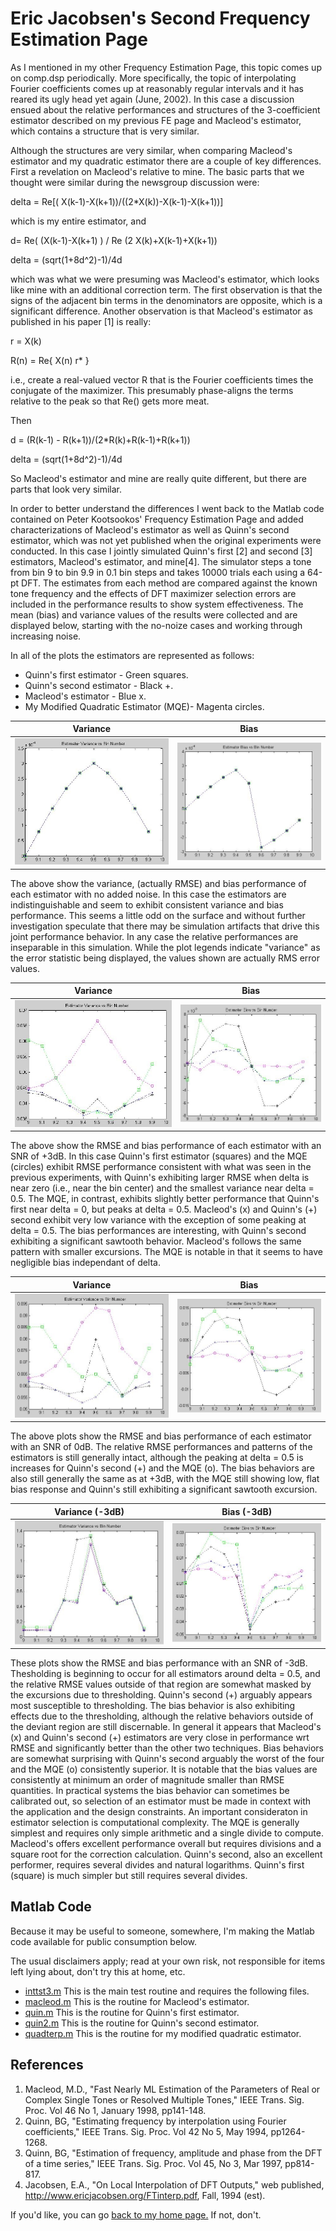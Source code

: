 # Eric Jacobsen's Second Frequency Estimation Page

As I mentioned in my other Frequency Estimation Page, this topic comes up on comp.dsp periodically. More specifically, the topic of interpolating Fourier coefficients comes up at reasonably regular intervals and it has reared its ugly head yet again (June, 2002). In this case a discussion ensued about the relative performances and structures of the 3-coefficient estimator described on my previous FE page and Macleod's estimator, which contains a structure that is very similar.

Although the structures are very similar, when comparing Macleod's estimator and my quadratic estimator there are a couple of key differences. First a revelation on Macleod's relative to mine. The basic parts that we thought were similar during the newsgroup discussion were:

delta = Re[( X(k-1)-X(k+1))/((2*X(k))-X(k-1)-X(k+1))]

which is my entire estimator, and

d= Re( (X(k-1)-X(k+1) ) / Re (2 X(k)+X(k-1)+X(k+1))

delta = (sqrt(1+8d^2)-1)/4d

which was what we were presuming was Macleod's estimator, which looks like mine with an additional correction term. The first observation is that the signs of the adjacent bin terms in the denominators are opposite, which is a significant difference. Another observation is that Macleod's estimator as published in his paper [1] is really:

r = X(k)

R(n) = Re{ X(n) r\* }

i.e., create a real-valued vector R that is the Fourier coefficients times the conjugate of the maximizer. This presumably phase-aligns the terms relative to the peak so that Re() gets more meat.

Then

d = (R(k-1) - R(k+1))/(2\*R(k)+R(k-1)+R(k+1))

delta = (sqrt(1+8d^2)-1)/4d

So Macleod's estimator and mine are really quite different, but there are parts that look very similar.

In order to better understand the differences I went back to the Matlab code contained on Peter Kootsookos' Frequency Estimation Page and added characterizations of Macleod's estimator as well as Quinn's second estimator, which was not yet published when the original experiments were conducted. In this case I jointly simulated Quinn's first [2] and second [3] estimators, Macleod's estimator, and mine[4]. The simulator steps a tone from bin 9 to bin 9.9 in 0.1 bin steps and takes 10000 trials each using a 64-pt DFT. The estimates from each method are compared against the known tone frequency and the effects of DFT maximizer selection errors are included in the performance results to show system effectiveness. The mean (bias) and variance values of the results were collected and are displayed below, starting with the no-noize cases and working through increasing noise.

In all of the plots the estimators are represented as follows:

- Quinn's first estimator - Green squares.
- Quinn's second estimator - Black +.
- Macleod's estimator - Blue x.
- My Modified Quadratic Estimator (MQE)- Magenta circles.

|             Variance             |                Bias                |
| :------------------------------: | :--------------------------------: |
| ![First image](fe_var_nonz.jpeg) | ![Second image](fe_bias_nonz.jpeg) |

The above show the variance, (actually RMSE) and bias performance of each estimator with no added noise. In this case the estimators are indistinguishable and seem to exhibit consistent variance and bias performance. This seems a little odd on the surface and without further investigation speculate that there may be simulation artifacts that drive this joint performance behavior. In any case the relative performances are inseparable in this simulation.
While the plot legends indicate "variance" as the error statistic being displayed, the values shown are actually RMS error values.

|            Variance            |               Bias               |
| :----------------------------: | :------------------------------: |
| ![Third image](fe_var_p3.jpeg) | ![Fourth image](fe_bias_p3.jpeg) |

The above show the RMSE and bias performance of each estimator with an SNR of +3dB. In this case Quinn's first estimator (squares) and the MQE (circles) exhibit RMSE performance consistent with what was seen in the previous experiments, with Quinn's exhibiting larger RMSE when delta is near zero (i.e., near the bin center) and the smallest variance near delta = 0.5. The MQE, in contrast, exhibits slightly better performance that Quinn's first near delta = 0, but peaks at delta = 0.5. Macleod's (x) and Quinn's (+) second exhibit very low variance with the exception of some peaking at delta = 0.5.
The bias performances are interesting, with Quinn's second exhibiting a significant sawtooth behavior. Macleod's follows the same pattern with smaller excursions. The MQE is notable in that it seems to have negligible bias independant of delta.

|            Variance             |               Bias                |
| :-----------------------------: | :-------------------------------: |
| ![Third image](fe_var_0dB.jpeg) | ![Fourth image](fe_bias_0db.jpeg) |

The above plots show the RMSE and bias performance of each estimator with an SNR of 0dB. The relative RMSE performances and patterns of the estimators is still generally intact, although the peaking at delta = 0.5 is increases for Quinn's second (+) and the MQE (o). The bias behaviors are also still generally the same as at +3dB, with the MQE still showing low, flat bias response and Quinn's still exhibiting a significant sawtooth excursion.

|        Variance (-3dB)         |           Bias (-3dB)            |
| :----------------------------: | :------------------------------: |
| ![Third image](fe_var_m3.jpeg) | ![Fourth image](fe_bias_m3.jpeg) |

These plots show the RMSE and bias performance with an SNR of -3dB. Thesholding is beginning to occur for all estimators around delta = 0.5, and the relative RMSE values outside of that region are somewhat masked by the excursions due to thresholding. Quinn's second (+) arguably appears most susceptible to thresholding. The bias behavior is also exhibiting effects due to the thresholding, although the relative behaviors outside of the deviant region are still discernable.
In general it appears that Macleod's (x) and Quinn's second (+) estimators are very close in performance wrt RMSE and significantly better than the other two techniques. Bias behaviors are somewhat surprising with Quinn's second arguably the worst of the four and the MQE (o) consistently superior. It is notable that the bias values are consistently at minimum an order of magnitude smaller than RMSE quantities. In practical systems the bias behavior can sometimes be calibrated out, so selection of an estimator must be made in context with the application and the design constraints. An important consideraton in estimator selection is computational complexity. The MQE is generally simplest and requires only simple arithmetic and a single divide to compute. Macleod's offers excellent performance overall but requires divisions and a square root for the correction calculation. Quinn's second, also an excellent performer, requires several divides and natural logarithms. Quinn's first (square) is much simpler but still requires several divides.

## Matlab Code

Because it may be useful to someone, somewhere, I'm making the Matlab code available for public consumption below.

The usual disclaimers apply; read at your own risk, not responsible for items left lying about, don't try this at home, etc.

- [inttst3.m](https://github.com/kootsoop/frequency/blob/main/matlab/ericj2/inttst3.m) This is the main test routine and requires the following files.
- [macleod.m](https://github.com/kootsoop/frequency/blob/main/matlab/ericj2/macleod.m) This is the routine for Macleod's estimator.
- [quin.m](https://github.com/kootsoop/frequency/blob/main/matlab/ericj2/quin.m) This is the routine for Quinn's first estimator.
- [quin2.m](https://github.com/kootsoop/frequency/blob/main/matlab/ericj2/quin2.m) This is the routine for Quinn's second estimator.
- [quadterp.m](https://github.com/kootsoop/frequency/blob/main/matlab/ericj2/quadterp.m) This is the routine for my modified quadratic estimator.

## References

1.  Macleod, M.D., "Fast Nearly ML Estimation of the Parameters of Real or Complex Single Tones or Resolved Multiple Tones," IEEE Trans. Sig. Proc. Vol 46 No 1, January 1998, pp141-148.
2.  Quinn, BG, "Estimating frequency by interpolation using Fourier coefficients," IEEE Trans. Sig. Proc. Vol 42 No 5, May 1994, pp1264-1268.
3.  Quinn, BG, "Estimation of frequency, amplitude and phase from the DFT of a time series," IEEE Trans. Sig. Proc. Vol 45, No 3, Mar 1997, pp814-817.
4.  Jacobsen, E.A., "On Local Interpolation of DFT Outputs," web published, http://www.ericjacobsen.org/FTinterp.pdf, Fall, 1994 (est).

If you'd like, you can go [back to my home page.](http://www.ericjacobsen.org/) If not, don't.
